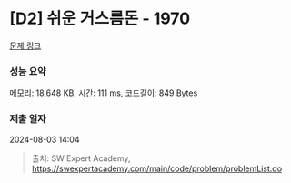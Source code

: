 # [D2] 쉬운 거스름돈 - 1970 

[문제 링크](https://swexpertacademy.com/main/code/problem/problemDetail.do?contestProbId=AV5PsIl6AXIDFAUq) 

### 성능 요약

메모리: 18,648 KB, 시간: 111 ms, 코드길이: 849 Bytes

### 제출 일자

2024-08-03 14:04



> 출처: SW Expert Academy, https://swexpertacademy.com/main/code/problem/problemList.do
